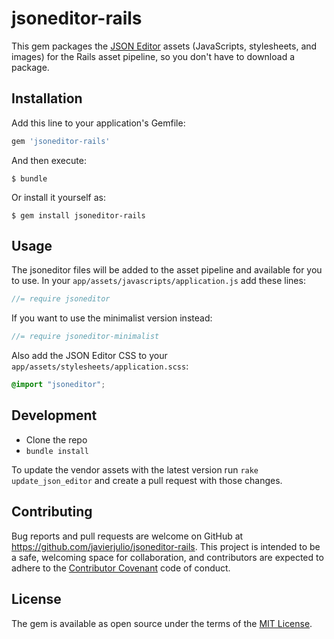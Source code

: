 # jsoneditor-rails

This gem packages the [JSON Editor](https://github.com/josdejong/jsoneditor) assets (JavaScripts, stylesheets, and images) for the Rails asset pipeline, so you don't have to download a package.

## Installation

Add this line to your application's Gemfile:

```ruby
gem 'jsoneditor-rails'
```

And then execute:

    $ bundle

Or install it yourself as:

    $ gem install jsoneditor-rails

## Usage

The jsoneditor files will be added to the asset pipeline and available for you to use. In your `app/assets/javascripts/application.js` add these lines:

```js
//= require jsoneditor
```

If you want to use the minimalist version instead:

```js
//= require jsoneditor-minimalist
```

Also add the JSON Editor CSS to your `app/assets/stylesheets/application.scss`:

```css
@import "jsoneditor";
```

## Development

* Clone the repo
* `bundle install`

To update the vendor assets with the latest version run `rake update_json_editor` and create a pull request with those changes.

## Contributing

Bug reports and pull requests are welcome on GitHub at https://github.com/javierjulio/jsoneditor-rails. This project is intended to be a safe, welcoming space for collaboration, and contributors are expected to adhere to the [Contributor Covenant](http://contributor-covenant.org) code of conduct.

## License

The gem is available as open source under the terms of the [MIT License](http://opensource.org/licenses/MIT).

